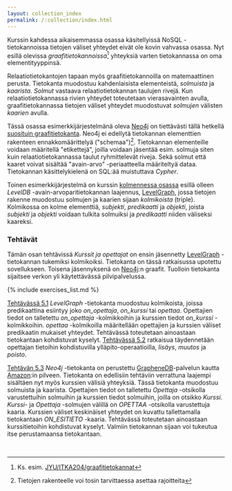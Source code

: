 ```yaml
---
layout: collection_index
permalink: /:collection/index.html
---
```


Kurssin kahdessa aikaisemmassa osassa käsitellyissä NoSQL -tietokannoissa tietojen väliset yhteydet eivät ole kovin vahvassa osassa. Nyt esillä olevissa *graafitietokannoissa*[^1] yhteyksiä varten tietokannassa on oma elementityyppinsä.

[^1]: Ks. esim. [JYU/ITKA204/graafitietokannat]( https://tim.jyu.fi/view/kurssit/tktl/itka204/kurssimoniste#graafitietokannat)

Relaatiotietokantojen tapaan myös graafitietokannoilla on matemaattinen perusta. Tietokanta muodostuu kahdenlaisista elementeistä, *solmuista* ja *kaarista*. *Solmut* vastaava relaatiotietokannan taulujen rivejä. Kun relaatiotietokannassa rivien yhteydet toteutetaan vierasavainten avulla, graafitietokannassa tietojen väliset yhteydet muodostuvat *solmujen* välisten *kaarien* avulla.

Tässä osassa esimerkkijärjestelmänä oleva [Neo4j][Neo4j] on tiettävästi tällä hetkellä [suosituin graafitietokanta][ranking]. Neo4j ei edellytä tietokannan elementtien rakenteen ennakkomäärittelyä ("schemaa")[^2]. Tietokannan elementeille voidaan määritellä "etikettejä", joilla voidaan jäsentää esim. solmuja siten kuin relaatiotietokannassa taulut ryhmittelevät riveja. Sekä solmut että kaaret voivat sisältää "avain-arvo" -periaatteella määriteltyä dataa. Tietokannan käsittelykielenä on SQL:ää muistuttava *Cypher*. 

[^2]: Tietojen rakenteelle voi tosin tarvittaessa asettaa rajoitteita

Toinen esimerkkijärjestelmä on kurssin [kolmennessa osassa](../osa3) esillä olleen *LevelDB* -avain-arvoparitietokannan laajennus, [LevelGraph][LevelGraph], jossa tietojen rakenne muodostuu solmujen ja kaarien sijaan *kolmikoista* (triple). Kolmikossa on kolme elementtiä, *subjekti*, *predikaatti* ja *objekti*, joista *subjekti* ja *objekti* voidaan tulkita solmuiksi ja *predikaatti* niiden väliseksi kaareksi. 


[ranking]: http://db-engines.com/en/ranking/graph+dbms
[Neo4j]: https://neo4j.com
[LevelGraph]: https://github.com/mcollina/levelgraph/blob/master/README.md
[GrapheneDB]: http://www.graphenedb.com
[Amazon]: https://aws.amazon.com

### Tehtävät

Tämän osan tehtävissä *Kurssit ja opettajat* on ensin jäsennetty [LevelGraph][LevelGraph] -tietokannan tukemiksi kolmikoiksi. Tietokanta on tässä ratkaisussa upotettu sovellukseen. Toisena jäsennyksenä on [Neo4j][Neo4j]:n graafit. Tuolloin tietokanta sijaitsee verkon yli käytettävässä pilvipalvelussa. 

{% include exercises_list.md %}

[Tehtävässä 5.1](tehtava51) *LevelGraph* -tietokanta muodostuu kolmikoista, joissa predikaattina esiintyy joko *on_opettaja*, *on_kurssi* tai *opettaa*. Opettajien tiedot on talletettu *on_opettaja* -kolmikkoihin ja kurssien tiedot *on_kurssi* -kolmikkoihin. *opettaa* -kolmikoilla määritellään opettajien ja kurssien väliset predikaatin mukaiset yhteydet. Tehtävässä toteutetaan ainoastaan tietokantaan kohdistuvat kyselyt. [Tehtävässä 5.2](tehtava52) ratkaisua täydennetään opettajan tietoihin kohdistuvilla ylläpito-operaatioilla, *lisäys*, *muutos* ja *poisto*.

[Tehtävän 5.3](tehtava53) *Neo4j* -tietokanta on perustettu [GrapheneDB][GrapheneDB]-palvelun kautta [Amazon][Amazon]:in pilveen. Tietokanta on edellisiin tehtäviin verrattuna laajempi sisältäen nyt myös kurssien välisiä yhteyksiä. Tässä tietokanta muodostuu solmuista ja kaarista. Opettajien tiedot on talletettu *Opettaja* -otsikolla varustettuihin solmuihin ja kurssien tiedot solmuihin, joilla on otsikko *Kurssi*. *Kurssi*- ja *Opettaja* -solmujen välillä on *OPETTAA* -otsikolla varustettuja kaaria. Kurssien väliset keskinäiset yhteydet on kuvattu tallettamalla tietokantaan *ON_ESITIETO* -kaaria. Tehtävässä toteutetaan ainoastaan kurssitietoihin kohdistuvat kyselyt. Valmiin tietokannan sijaan voi tukeutua itse perustamaansa tietokantaan.

<br/>

